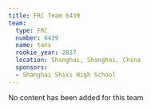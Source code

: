 ```yaml
---
title: FRC Team 6439
team:
  type: FRC
  number: 6439
  name: tanx
  rookie_year: 2017
  location: Shanghai, Shanghai, China
  sponsors:
  - Shanghai Shixi High School
---
```


No content has been added for this team